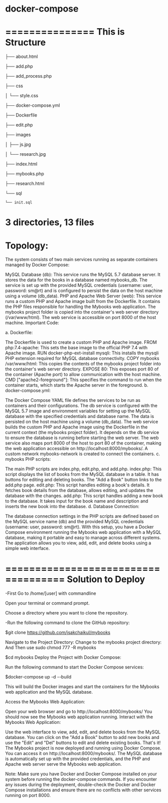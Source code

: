 # docker-compose
===============
This is Structure
===============
├── about.html

├── add.php

├── add_process.php

├── css

│         └── style.css

├── docker-compose.yml

├── Dockerfile

├── edit.php

├── images

│         ├── js.jpg

│         └── research.jpg

├── index.html

├── mybooks.php

├── research.html

└── sql

    └── init.sql


3 directories, 13 files
===============
Topology:
===============
The system consists of two main services running as separate containers managed by Docker Compose:

MySQL Database (db): This service runs the MySQL 5.7 database server. It stores the data for the books in a database named mybooks_db. The service is set up with the provided MySQL credentials (username: user, password: sm@rt) and is configured to persist the data on the host machine using a volume (db_data).
PHP and Apache Web Server (web): This service runs a custom PHP and Apache image built from the Dockerfile. It contains the PHP files responsible for handling the Mybooks web application. The mybooks project folder is copied into the container's web server directory (/var/www/html). The web service is accessible on port 8000 of the host machine.
Important Code:

a. Dockerfile:

The Dockerfile is used to create a custom PHP and Apache image.
FROM php:7.4-apache: This sets the base image to the official PHP 7.4 with Apache image.
RUN docker-php-ext-install mysqli: This installs the mysqli PHP extension required for MySQL database connectivity.
COPY mybooks /var/www/html: This copies the contents of the mybooks project folder into the container's web server directory.
EXPOSE 80: This exposes port 80 of the container (Apache port) to allow communication with the host machine.
CMD ["apache2-foreground"]: This specifies the command to run when the container starts, which starts the Apache server in the foreground.
b. docker-compose.yml:

The Docker Compose YAML file defines the services to be run as containers and their configurations.
The db service is configured with the MySQL 5.7 image and environment variables for setting up the MySQL database with the specified credentials and database name. The data is persisted on the host machine using a volume (db_data).
The web service builds the custom PHP and Apache image using the Dockerfile in the current context (the mybooks project folder). It depends on the db service to ensure the database is running before starting the web server.
The web service also maps port 8000 of the host to port 80 of the container, making the web application accessible on http://localhost:8000/mybooks/.
A custom network mybooks-network is created to connect the containers.
c. mybooks PHP scripts:

The main PHP scripts are index.php, edit.php, and add.php.
index.php: This script displays the list of books from the MySQL database in a table. It has buttons for editing and deleting books. The "Add a Book" button links to the add.php page.
edit.php: This script handles editing a book's details. It fetches book details from the database, allows editing, and updates the database with the changes.
add.php: This script handles adding a new book to the database. It takes input for the book name and description and inserts the new book into the database.
d. Database Connection:

The database connection settings in the PHP scripts are defined based on the MySQL service name (db) and the provided MySQL credentials (username: user, password: sm@rt).
With this setup, you have a Docker Compose environment running the Mybooks web application with a MySQL database, making it portable and easy to manage across different systems. The application allows you to view, add, edit, and delete books using a simple web interface.


====================================
Solution to Deploy
====================================
-First Go to /home/[user] with commandline

Open your terminal or command prompt.

Choose a directory where you want to clone the repository.

-Run the following command to clone the GitHub repository:

$git clone https://github.com/jsakchaikul/mybooks

Navigate to the Project Directory:
Change to the mybooks project directory:
And Then use
sudo chmod 777 -R mybooks

$cd mybooks
Deploy the Project with Docker Compose:

Run the following command to start the Docker Compose services:

$docker-compose up -d --build

This will build the Docker images and start the containers for the Mybooks web application and the MySQL database.

Access the Mybooks Web Application:

Open your web browser and go to http://localhost:8000/mybooks/
You should now see the Mybooks web application running.
Interact with the Mybooks Web Application:

Use the web interface to view, add, edit, and delete books from the MySQL database.
You can click on the "Add a Book" button to add new books and use the "Edit" and "Del" buttons to edit and delete existing books.
That's it! The Mybooks project is now deployed and running using Docker Compose. You can access it on http://localhost:8000/mybooks/. The MySQL database is automatically set up with the provided credentials, and the PHP and Apache web server serve the Mybooks web application.

Note: Make sure you have Docker and Docker Compose installed on your system before running the docker-compose commands. If you encounter any issues during the deployment, double-check the Docker and Docker Compose installations and ensure there are no conflicts with other services running on port 8000.
